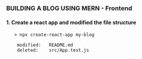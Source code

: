 ### BUILDING A BLOG USING MERN - Frontend


#### 1. Create a react app and modified the file structure

       > npx create-react-app my-blog

        modified:   README.md
        deleted:    src/App.test.js

